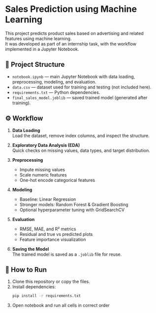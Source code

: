 # Sales Prediction using Machine Learning

This project predicts product sales based on advertising and related features using machine learning.  
It was developed as part of an internship task, with the workflow implemented in a Jupyter Notebook.

## 📂 Project Structure
- `notebook.ipynb` — main Jupyter Notebook with data loading, preprocessing, modeling, and evaluation.  
- `data.csv` — dataset used for training and testing (not included here).  
- `requirements.txt` — Python dependencies.  
- `final_sales_model.joblib` — saved trained model (generated after training).  

## ⚙️ Workflow
1. **Data Loading**  
   Load the dataset, remove index columns, and inspect the structure.  

2. **Exploratory Data Analysis (EDA)**  
   Quick checks on missing values, data types, and target distribution.  

3. **Preprocessing**  
   - Impute missing values  
   - Scale numeric features  
   - One-hot encode categorical features  

4. **Modeling**  
   - Baseline: Linear Regression  
   - Stronger models: Random Forest & Gradient Boosting  
   - Optional hyperparameter tuning with GridSearchCV  

5. **Evaluation**  
   - RMSE, MAE, and R² metrics  
   - Residual and true vs predicted plots  
   - Feature importance visualization  

6. **Saving the Model**  
   The trained model is saved as a `.joblib` file for reuse.  

## 🚀 How to Run
1. Clone this repository or copy the files.  
2. Install dependencies:  
   ```bash
   pip install -r requirements.txt
3. Open notebook and run all cells in correct order
